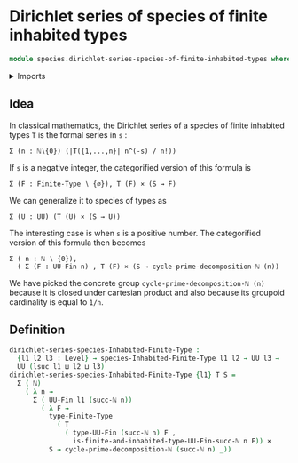 # Dirichlet series of species of finite inhabited types

```agda
module species.dirichlet-series-species-of-finite-inhabited-types where
```

<details><summary>Imports</summary>

```agda
open import elementary-number-theory.natural-numbers

open import foundation.cartesian-product-types
open import foundation.dependent-pair-types
open import foundation.universe-levels

open import species.species-of-finite-inhabited-types

open import univalent-combinatorics.cycle-prime-decomposition-natural-numbers
open import univalent-combinatorics.finite-types
open import univalent-combinatorics.inhabited-finite-types
```

</details>

## Idea

In classical mathematics, the Dirichlet series of a species of finite inhabited
types `T` is the formal series in `s` :

```text
Σ (n : ℕ∖{0}) (|T({1,...,n}| n^(-s) / n!))
```

If `s` is a negative integer, the categorified version of this formula is

```text
Σ (F : Finite-Type ∖ {∅}), T (F) × (S → F)
```

We can generalize it to species of types as

```text
Σ (U : UU) (T (U) × (S → U))
```

The interesting case is when `s` is a positive number. The categorified version
of this formula then becomes

```text
Σ ( n : ℕ ∖ {0}),
  ( Σ (F : UU-Fin n) , T (F) × (S → cycle-prime-decomposition-ℕ (n))
```

We have picked the concrete group `cycle-prime-decomposition-ℕ (n)` because it
is closed under cartesian product and also because its groupoid cardinality is
equal to `1/n`.

## Definition

```agda
dirichlet-series-species-Inhabited-Finite-Type :
  {l1 l2 l3 : Level} → species-Inhabited-Finite-Type l1 l2 → UU l3 →
  UU (lsuc l1 ⊔ l2 ⊔ l3)
dirichlet-series-species-Inhabited-Finite-Type {l1} T S =
  Σ ( ℕ)
    ( λ n →
      Σ ( UU-Fin l1 (succ-ℕ n))
        ( λ F →
          type-Finite-Type
            ( T
              ( type-UU-Fin (succ-ℕ n) F ,
                is-finite-and-inhabited-type-UU-Fin-succ-ℕ n F)) ×
          S → cycle-prime-decomposition-ℕ (succ-ℕ n) _))
```
